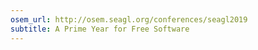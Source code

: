 ```yaml
---
osem_url: http://osem.seagl.org/conferences/seagl2019
subtitle: A Prime Year for Free Software
---
```

